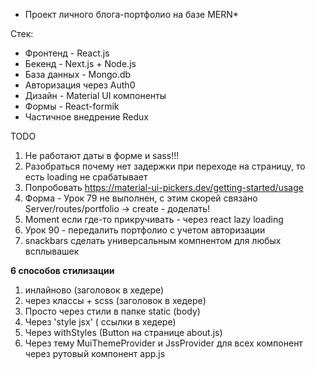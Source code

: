 * Проект личного блога-портфолио на базе MERN*

Стек:
- Фронтенд  - React.js
- Бекенд  - Next.js + Node.js
- База данных -  Mongo.db
- Авторизация через Auth0
- Дизайн - Material UI компоненты
- Формы - React-formik
- Чаcтичное внедрение Redux

TODO
1. Не работают даты в форме и sass!!!
2. Разобраться почему нет задержки при переходе на страницу, то есть loading не срабатывает
3. Попробовать https://material-ui-pickers.dev/getting-started/usage
4. Форма - Урок 79 не выполнен, с этим скорей связано Server/routes/portfolio -> create  - доделать!
5. Moment если где-то прикручивать - через react lazy loading
6. Урок 90  - передалить портфолио с учетом авторизации
7. snackbars сделать универсальным компнентом для любых всплывашек

**6 способов стилизации**
1) инлайново (заголовок в хедере)
2) через классы + scss (заголовок в хедере)
3) Просто через стили в папке static (body)
4) Через 'style jsx' ( ссылки в хедере)
5) Через withStyles (Button на странице about.js)
6) Через тему MuiThemeProvider и JssProvider для всех компонент через рутовый компонент app.js